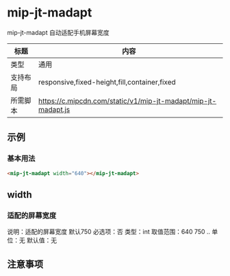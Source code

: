 # mip-jt-madapt

mip-jt-madapt 自动适配手机屏幕宽度

标题|内容
----|----
类型|通用
支持布局|responsive,fixed-height,fill,container,fixed
所需脚本|https://c.mipcdn.com/static/v1/mip-jt-madapt/mip-jt-madapt.js

## 示例

### 基本用法
```html
<mip-jt-madapt width="640"></mip-jt-madapt>
```

## width

### 适配的屏幕宽度

说明：适配的屏幕宽度  默认750
必选项：否
类型：int
取值范围：640 750 ..
单位：无
默认值：无

## 注意事项

